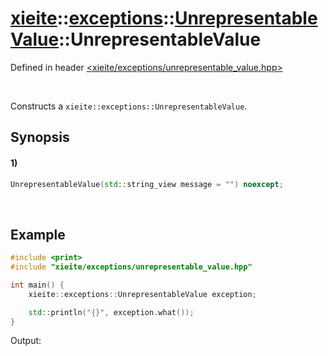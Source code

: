 # [xieite](../../../../../../xieite.md)\:\:[exceptions](../../../../../../exceptions.md)\:\:[UnrepresentableValue](../../../../unrepresentable_value.md)\:\:UnrepresentableValue
Defined in header [<xieite/exceptions/unrepresentable_value.hpp>](../../../../../../../include/xieite/exceptions/unrepresentable_value.hpp)

&nbsp;

Constructs a `xieite::exceptions::UnrepresentableValue`.

## Synopsis
#### 1)
```cpp
UnrepresentableValue(std::string_view message = "") noexcept;
```

&nbsp;

## Example
```cpp
#include <print>
#include "xieite/exceptions/unrepresentable_value.hpp"

int main() {
    xieite::exceptions::UnrepresentableValue exception;

    std::println("{}", exception.what());
}
```
Output:
```

```
